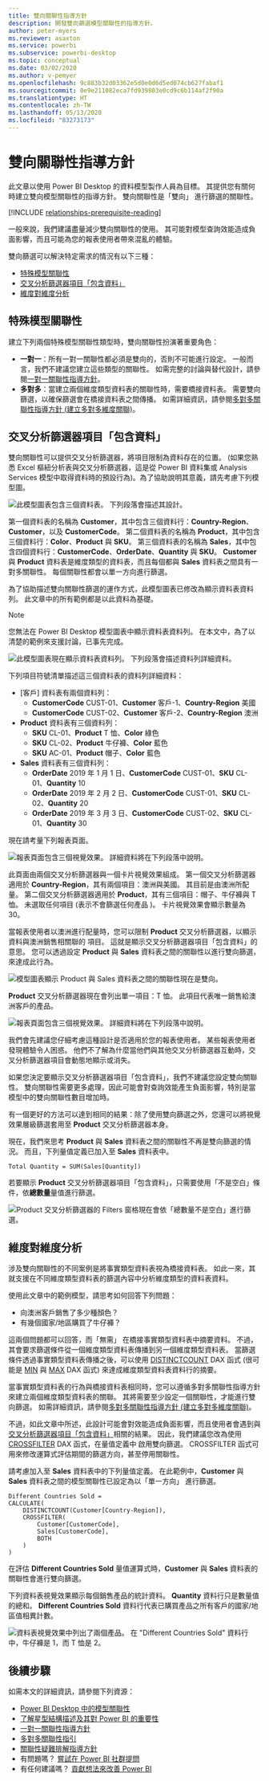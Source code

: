 ```yaml
---
title: 雙向關聯性指導方針
description: 開發雙向篩選模型關聯性的指導方針。
author: peter-myers
ms.reviewer: asaxton
ms.service: powerbi
ms.subservice: powerbi-desktop
ms.topic: conceptual
ms.date: 03/02/2020
ms.author: v-pemyer
ms.openlocfilehash: 9c883b32d03362e5d0e0d6d5ed074cb627fabaf1
ms.sourcegitcommit: 0e9e211082eca7fd939803e0cd9c6b114af2f90a
ms.translationtype: HT
ms.contentlocale: zh-TW
ms.lasthandoff: 05/13/2020
ms.locfileid: "83273173"
---
```

# <a name="bi-directional-relationship-guidance"></a>雙向關聯性指導方針

此文章以使用 Power BI Desktop 的資料模型製作人員為目標。 其提供您有關何時建立雙向模型關聯性的指導方針。 雙向關聯性是「雙向」  進行篩選的關聯性。

[!INCLUDE [relationships-prerequisite-reading](includes/relationships-prerequisite-reading.md)]

一般來說，我們建議盡量減少雙向關聯性的使用。 其可能對模型查詢效能造成負面影響，而且可能為您的報表使用者帶來混亂的體驗。

雙向篩選可以解決特定需求的情況有以下三種：

- [特殊模型關聯性](#special-model-relationships)
- [交叉分析篩選器項目「包含資料」](#slicer-items-with-data)
- [維度對維度分析](#dimension-to-dimension-analysis)

## <a name="special-model-relationships"></a>特殊模型關聯性

建立下列兩個特殊模型關聯性類型時，雙向關聯性扮演著重要角色：

- **一對一**：所有一對一關聯性都必須是雙向的，否則不可能進行設定。 一般而言，我們不建議您建立這些類型的關聯性。 如需完整的討論與替代設計，請參閱[一對一關聯性指導方針](relationships-one-to-one.md)。
- **多對多**：當建立兩個維度類型資料表的關聯性時，需要橋接資料表。 需要雙向篩選，以確保篩選會在橋接資料表之間傳播。 如需詳細資訊，請參閱[多對多關聯性指導方針 (建立多對多維度關聯)](relationships-many-to-many.md#relate-many-to-many-dimensions)。

## <a name="slicer-items-with-data"></a>交叉分析篩選器項目「包含資料」

雙向關聯性可以提供交叉分析篩選器，將項目限制為資料存在的位置。 (如果您熟悉 Excel 樞紐分析表與交叉分析篩選器，這是從 Power BI 資料集或 Analysis Services 模型中取得資料時的預設行為)。為了協助說明其意義，請先考慮下列模型圖。

![此模型圖表包含三個資料表。 下列段落會描述其設計。](media/relationships-bidirectional-filtering/sales-model-diagram.png)

第一個資料表的名稱為 **Customer**，其中包含三個資料行：**Country-Region**、**Customer**，以及 **CustomerCode**。 第二個資料表的名稱為 **Product**，其中包含三個資料行：**Color**、**Product** 與 **SKU**。 第三個資料表的名稱為 **Sales**，其中包含四個資料行：**CustomerCode**、**OrderDate**、**Quantity** 與 **SKU**。 **Customer** 與 **Product** 資料表是維度類型的資料表，而且每個都與 **Sales** 資料表之間具有一對多關聯性。 每個關聯性都會以單一方向進行篩選。

為了協助描述雙向關聯性篩選的運作方式，此模型圖表已修改為顯示資料表資料列。 此文章中的所有範例都是以此資料為基礎。

> [!NOTE]
> 您無法在 Power BI Desktop 模型圖表中顯示資料表資料列。 在本文中，為了以清楚的範例來支援討論，已事先完成。

![此模型圖表現在顯示資料表資料列。 下列段落會描述資料列詳細資料。](media/relationships-bidirectional-filtering/sales-model-diagram-rows.png)

下列項目符號清單描述這三個資料表的資料列詳細資料：

- [客戶]  資料表有兩個資料列：
  - **CustomerCode** CUST-01、**Customer** 客戶-1、**Country-Region** 美國
  - **CustomerCode** CUST-02、**Customer** 客戶-2、**Country-Region** 澳洲
- **Product** 資料表有三個資料列：
  - **SKU** CL-01、**Product** T 恤、**Color** 綠色
  - **SKU** CL-02、**Product** 牛仔褲、**Color** 藍色
  - **SKU** AC-01、**Product** 帽子、**Color** 藍色
- **Sales** 資料表有三個資料列：
  - **OrderDate** 2019 年 1 月 1 日、**CustomerCode** CUST-01、**SKU** CL-01、**Quantity** 10
  - **OrderDate** 2019 年 2 月 2 日、**CustomerCode** CUST-01、**SKU** CL-02、**Quantity** 20
  - **OrderDate** 2019 年 3 月 3 日、**CustomerCode** CUST-02、**SKU** CL-01、**Quantity** 30

現在請考量下列報表頁面。

![報表頁面包含三個視覺效果。 詳細資料將在下列段落中說明。](media/relationships-bidirectional-filtering/sales-report-no-bi-directional-filter.png)

此頁面由兩個交叉分析篩選器與一個卡片視覺效果組成。 第一個交叉分析篩選器適用於 **Country-Region**，其有兩個項目：澳洲與美國。 其目前是由澳洲所配量。 第二個交叉分析篩選器適用於 **Product**，其有三個項目：帽子、牛仔褲與 T 恤。 未選取任何項目 (表示不會篩選任何產品  )。 卡片視覺效果會顯示數量為 30。

當報表使用者以澳洲進行配量時，您可以限制 **Product** 交叉分析篩選器，以顯示資料與澳洲銷售相關聯的  項目。 這就是顯示交叉分析篩選器項目「包含資料」的意思。 您可以透過設定 **Product** 與 **Sales** 資料表之間的關聯性以進行雙向篩選，來達成此行為。

![模型圖表顯示 Product 與 Sales 資料表之間的關聯性現在是雙向。](media/relationships-bidirectional-filtering/sales-model-diagram-rows-bi-directional-filter.png)

**Product** 交叉分析篩選器現在會列出單一項目：T 恤。 此項目代表唯一銷售給澳洲客戶的產品。

![報表頁面包含三個視覺效果。 詳細資料將在下列段落中說明。](media/relationships-bidirectional-filtering/sales-report-bi-directional-filter.png)

我們會先建議您仔細考慮這種設計是否適用於您的報表使用者。 某些報表使用者發現體驗令人困惑。 他們不了解為什麼當他們與其他交叉分析篩選器互動時，交叉分析篩選器項目會動態地顯示或消失。

如果您決定要顯示交叉分析篩選器項目「包含資料」，我們不建議您設定雙向關聯性。 雙向關聯性需要更多處理，因此可能會對查詢效能產生負面影響，特別是當模型中的雙向關聯性數目增加時。

有一個更好的方法可以達到相同的結果：除了使用雙向篩選之外，您還可以將視覺效果層級篩選套用至 **Product** 交叉分析篩選器本身。

現在，我們來思考 **Product** 與 **Sales** 資料表之間的關聯性不再是雙向篩選的情況。 而且，下列量值定義已加入至 **Sales** 資料表中。

```dax
Total Quantity = SUM(Sales[Quantity])
```

若要顯示 **Product** 交叉分析篩選器項目「包含資料」，只需要使用「不是空白」條件，依**總數量**量值進行篩選。

![Product 交叉分析篩選器的 Filters 窗格現在會依「總數量不是空白」進行篩選。](media/relationships-bidirectional-filtering/filter-product-slicer-measure-is-not-blank.png)

## <a name="dimension-to-dimension-analysis"></a>維度對維度分析

涉及雙向關聯性的不同案例是將事實類型資料表視為橋接資料表。 如此一來，其就支援在不同維度類型資料表的篩選內容中分析維度類型的資料表資料。

使用此文章中的範例模型，請思考如何回答下列問題：

- 向澳洲客戶銷售了多少種顏色？
- 有幾個國家/地區購買了牛仔褲？

這兩個問題都可以回答，而「無需」  在橋接事實類型資料表中摘要資料。 不過，其會要求篩選條件從一個維度類型資料表傳播到另一個維度類型資料表。 當篩選條件透過事實類型資料表傳播之後，可以使用 [DISTINCTCOUNT](/dax/distinctcount-function-dax) DAX 函式 (很可能是 [MIN](/dax/min-function-dax) 與 [MAX](/dax/max-function-dax) DAX 函式) 來達成維度類型資料表資料行的摘要。

當事實類型資料表的行為與橋接資料表相同時，您可以遵循多對多關聯性指導方針來建立兩個維度類型資料表的關聯。 其將需要至少設定一個關聯性，才能進行雙向篩選。 如需詳細資訊，請參閱[多對多關聯性指導方針 (建立多對多維度關聯)](relationships-many-to-many.md#relate-many-to-many-dimensions)。

不過，如此文章中所述，此設計可能會對效能造成負面影響，而且使用者會遇到與[交叉分析篩選器項目「包含資料」](#slicer-items-with-data)相關的結果。 因此，我們建議您改為使用 [CROSSFILTER](/dax/crossfilter-function) DAX 函式，在量值定義中  啟用雙向篩選。 CROSSFILTER 函式可用來修改運算式評估期間的篩選方向，甚至停用關聯性。

請考慮加入至 **Sales** 資料表中的下列量值定義。 在此範例中，**Customer** 與 **Sales** 資料表之間的模型關聯性已設定為以「單一方向」  進行篩選。

```dax
Different Countries Sold =
CALCULATE(
    DISTINCTCOUNT(Customer[Country-Region]),
    CROSSFILTER(
        Customer[CustomerCode],
        Sales[CustomerCode],
        BOTH
    )
)
```

在評估 **Different Countries Sold** 量值運算式時，**Customer** 與 **Sales** 資料表的關聯性會進行雙向篩選。

下列資料表視覺效果顯示每個銷售產品的統計資料。 **Quantity** 資料行只是數量值的總和。 **Different Countries Sold** 資料行代表已購買產品之所有客戶的國家/地區值相異計數。

![資料表視覺效果中列出了兩個產品。 在 "Different Countries Sold" 資料行中，牛仔褲是 1，而 T 恤是 2。](media/relationships-bidirectional-filtering/country-sales-crossfilter-function.png)

## <a name="next-steps"></a>後續步驟

如需本文的詳細資訊，請參閱下列資源：

- [Power BI Desktop 中的模型關聯性](../transform-model/desktop-relationships-understand.md)
- [了解星型結構描述及其對 Power BI 的重要性](star-schema.md)
- [一對一關聯性指導方針](relationships-one-to-one.md)
- [多對多關聯性指引](relationships-many-to-many.md)
- [關聯性疑難排解指導方針](relationships-troubleshoot.md)
- 有問題嗎？ [嘗試在 Power BI 社群提問](https://community.powerbi.com/)
- 有任何建議嗎？ [貢獻想法來改善 Power BI](https://ideas.powerbi.com/)

